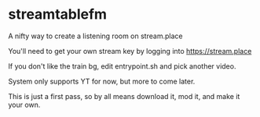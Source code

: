 # streamtablefm
A nifty way to create a listening room on stream.place

You'll need to get your own stream key by logging into https://stream.place

If you don't like the train bg, edit entrypoint.sh and pick another video.

System only supports YT for now, but more to come later.

This is just a first pass, so by all means download it, mod it, and make it your own. 
